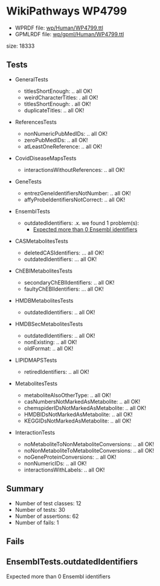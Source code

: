 # WikiPathways WP4799

* WPRDF file: [wp/Human/WP4799.ttl](../wp/Human/WP4799.ttl)
* GPMLRDF file: [wp/gpml/Human/WP4799.ttl](../wp/gpml/Human/WP4799.ttl)

size: 18333
## Tests

* GeneralTests
    * titlesShortEnough: .. all OK!
    * weirdCharacterTitles: . all OK!
    * titlesShortEnough: . all OK!
    * duplicateTitles: .. all OK!

* ReferencesTests
    * nonNumericPubMedIDs: .. all OK!
    * zeroPubMedIDs: .. all OK!
    * atLeastOneReference: .. all OK!

* CovidDiseaseMapsTests
    * interactionsWithoutReferences: .. all OK!

* GeneTests
    * entrezGeneIdentifiersNotNumber: .. all OK!
    * affyProbeIdentifiersNotCorrect: .. all OK!

* EnsemblTests
    * outdatedIdentifiers: .x. we found 1 problem(s):
        * [Expected more than 0 Ensembl identifiers](#f44398b7)

* CASMetabolitesTests
    * deletedCASIdentifiers: ... all OK!
    * outdatedIdentifiers: ... all OK!

* ChEBIMetabolitesTests
    * secondaryChEBIIdentifiers: .. all OK!
    * faultyChEBIIdentifiers: ... all OK!

* HMDBMetabolitesTests
    * outdatedIdentifiers: .. all OK!

* HMDBSecMetabolitesTests
    * outdatedIdentifiers: .. all OK!
    * nonExisting: .. all OK!
    * oldFormat: .. all OK!

* LIPIDMAPSTests
    * retiredIdentifiers: .. all OK!

* MetabolitesTests
    * metaboliteAlsoOtherType: .. all OK!
    * casNumbersNotMarkedAsMetabolite: .. all OK!
    * chemspiderIDsNotMarkedAsMetabolite: .. all OK!
    * HMDBIDsNotMarkedAsMetabolite: .. all OK!
    * KEGGIDsNotMarkedAsMetabolite: .. all OK!

* InteractionTests
    * noMetaboliteToNonMetaboliteConversions: .. all OK!
    * noNonMetaboliteToMetaboliteConversions: .. all OK!
    * noGeneProteinConversions: .. all OK!
    * nonNumericIDs: .. all OK!
    * interactionsWithLabels: .. all OK!

## Summary

* Number of test classes: 12
* Number of tests: 30
* Number of assertions: 62
* Number of fails: 1

## Fails

<a name="f44398b7" />

## EnsemblTests.outdatedIdentifiers

Expected more than 0 Ensembl identifiers
